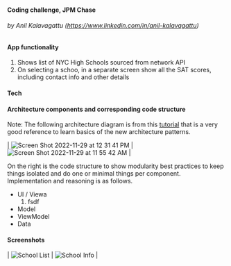 
#### Coding challenge, JPM Chase

###### by Anil Kalavagattu (https://www.linkedin.com/in/anil-kalavagattu)


#### App functionality
1. Shows list of NYC High Schools sourced from network API
2. On selecting a schoo, in a separate screen show all the SAT scores, including contact info and other details


#### Tech

#### Architecture components and corresponding code structure


Note: The following architecture diagram is from this [tutorial](https://google-developer-training.github.io/android-developer-fundamentals-course-concepts-v2/unit-4-saving-user-data/lesson-10-storing-data-with-room/10-1-c-room-livedata-viewmodel/10-1-c-room-livedata-viewmodel.html) that is a very good reference to learn basics of the new architecture patterns.

| ![Screen Shot 2022-11-29 at 12 31 41 PM](https://user-images.githubusercontent.com/1905832/204641483-b747f067-5199-4a32-a22f-abc393f74558.png) | ![Screen Shot 2022-11-29 at 11 55 42 AM](https://user-images.githubusercontent.com/1905832/204634801-eb626387-9951-49ae-ae9f-f6cec71e9cb7.png) | 



On the right is the code structure to show modularity best practices to keep things isolated and do one or minimal things per component. Implementation and reasoning is as follows.
* UI / Viewa 
   1. fsdf
* Model
* ViewModel
* Data




#### Screenshots
| ![School List](https://user-images.githubusercontent.com/1905832/204622126-ca15fefe-e780-4381-b0dc-a82fd311adf2.png) | ![School Info](https://user-images.githubusercontent.com/1905832/204622128-55af8876-fa56-4c25-bf02-6ccedaea6688.png) | 
